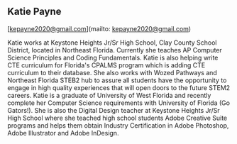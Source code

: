 ## Katie Payne

[kepayne2020@gmail.com](mailto: kepayne2020@gmail.com)

Katie works at Keystone Heights Jr/Sr High School, Clay County School District, located in Northeast Florida. Currently she teaches AP Computer Science Principles and Coding Fundamentals. Katie is also helping write CTE curriculum for Florida's CPALMS program which is adding CTE curriculum to their database. She also works with Wozed Pathways and Northeast Florida STEB2 hub to  assure all students have the opportunity to engage in high quality experiences that will open doors to the future STEM2 careers. Katie is a graduate of University of West Florida and recently complete her Computer Science requirements with University of Florida (Go Gators!). She is also the Digital Design teacher at Keystone Heights Jr/Sr High School where she teached high school students Adobe Creative Suite programs and helps them obtain Industry Certification in Adobe Photoshop, Adobe Illustrator and Adobe InDesign.